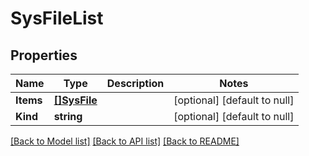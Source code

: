 # SysFileList

## Properties
Name | Type | Description | Notes
------------ | ------------- | ------------- | -------------
**Items** | [**[]SysFile**](sys_file.md) |  | [optional] [default to null]
**Kind** | **string** |  | [optional] [default to null]

[[Back to Model list]](../README.md#documentation-for-models) [[Back to API list]](../README.md#documentation-for-api-endpoints) [[Back to README]](../README.md)


